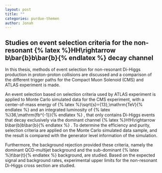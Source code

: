 ```yaml
---
layout: post
title: ""
categories: purdue-themen
author: Jonah
---
```

## Studies on event selection criteria for the non-resonant {% latex %}HH\rightarrow b\bar{b}b\bar{b}{% endlatex %} decay channel 

In this thesis, methods of event selection for non-resonant Di-Higgs production in proton-proton collisions are discussed and a comparison of the different trigger paths for the Compact Muon Solenoid (CMS) and ATLAS experiment is made.

An event selection based on selection criteria used by ATLAS experiment is applied to Monte Carlo simulated data for the CMS experiment, with a center-of-mass energy of 
{% latex %}\sqrt{s}={13}\,\mathrm{TeV}{% endlatex %}
and an integrated luminosity of 
{% latex %}36\,\mathrm{fb^{-1}}{% endlatex %}
, that only contains Di-Higgs events that decay exclusively via the dominant channel 
{% latex %}H\!H\rightarrow b\bar{b}b\bar{b}{% endlatex %}
. To determine the efficiency and purity, selection criteria are applied on the Monte Carlo simulated data sample, and the result is compared with the generator level information of the simulation.

Furthermore, the background rejection provided these criteria, namely the dominant QCD-multijet background and the sub-dominant 
{% latex %}t\bar{t}{% endlatex %}
 background, are studied. Based on the expected signal and background rates, experimental upper limits for the non-resonant Di-Higgs cross section are studied.

